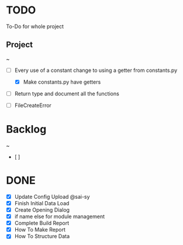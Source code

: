 # TODO

To-Do for whole project

## Project
~
- [ ] Every use of a constant change to using a getter from constants.py
    - [x] Make constants.py have getters
- [ ] Return type and document all the functions
- [ ] FileCreateError


# Backlog
~
- [ ]

# DONE

- [x] Update Config Upload @sai-sy
- [x] Finish Initial Data Load
- [x] Create Opening Dialog
- [x] if name else for module management
- [x] Complete Build Report
 - [x] How To Make Report
 - [X] How To Structure Data